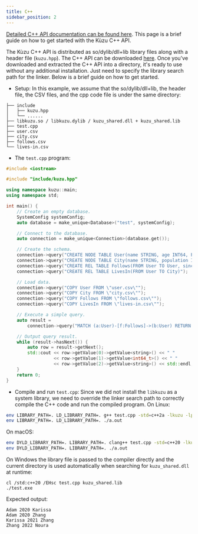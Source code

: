 ```yaml
---
title: C++
sidebar_position: 2
---
```


[Detailed C++ API documentation can be found here](https://kuzudb.com/api-docs/cpp/annotated.html). This page is a brief guide 
on how to get started with the Kùzu C++ API.

The Kùzu C++ API is distributed as so/dylib/dll+lib library files along with a header file (`kuzu.hpp`). 
The C++ API can be downloaded [here](https://github.com/kuzudb/kuzu/releases/latest). 
Once you've downloaded and extracted the C++ API into a directory, it's ready to use without any additional installation. Just need to specify the library search path for the linker.
Below is a brief guide on how to get started.

- Setup:
In this example, we assume that the so/dylib/dll+lib, the header file, the CSV files, and the cpp code file is under the same directory:

```
├── include                                    
│   ├── kuzu.hpp
│   └── ......
├── libkuzu.so / libkuzu.dylib / kuzu_shared.dll + kuzu_shared.lib
├── test.cpp                                            
├── user.csv
├── city.csv
├── follows.csv
└── lives-in.csv
```

- The `test.cpp` program:

```cpp
#include <iostream>

#include "include/kuzu.hpp"

using namespace kuzu::main;
using namespace std;

int main() {
    // Create an empty database.
    SystemConfig systemConfig;
    auto database = make_unique<Database>("test", systemConfig);

    // Connect to the database.
    auto connection = make_unique<Connection>(database.get());

    // Create the schema.
    connection->query("CREATE NODE TABLE User(name STRING, age INT64, PRIMARY KEY (name))");
    connection->query("CREATE NODE TABLE City(name STRING, population INT64, PRIMARY KEY (name))");
    connection->query("CREATE REL TABLE Follows(FROM User TO User, since INT64)");
    connection->query("CREATE REL TABLE LivesIn(FROM User TO City)");

    // Load data.
    connection->query("COPY User FROM \"user.csv\"");
    connection->query("COPY City FROM \"city.csv\"");
    connection->query("COPY Follows FROM \"follows.csv\"");
    connection->query("COPY LivesIn FROM \"lives-in.csv\"");

    // Execute a simple query.
    auto result =
        connection->query("MATCH (a:User)-[f:Follows]->(b:User) RETURN a.name, f.since, b.name;");

    // Output query result.
    while (result->hasNext()) {
        auto row = result->getNext();
        std::cout << row->getValue(0)->getValue<string>() << " "
                  << row->getValue(1)->getValue<int64_t>() << " "
                  << row->getValue(2)->getValue<string>() << std::endl;
    }
    return 0;
}
```

- Compile and run `test.cpp`:
Since we did not install the `libkuzu` as a system library, we need to override the linker search path to correctly compile the C++ code and run the compiled program.
On Linux:
```bash
env LIBRARY_PATH=. LD_LIBRARY_PATH=. g++ test.cpp -std=c++2a -lkuzu -lpthread -D_GLIBCXX_USE_CXX11_ABI=0
env LIBRARY_PATH=. LD_LIBRARY_PATH=. ./a.out
```
On macOS:
```bash
env DYLD_LIBRARY_PATH=. LIBRARY_PATH=. clang++ test.cpp -std=c++20 -lkuzu
env DYLD_LIBRARY_PATH=. LIBRARY_PATH=. ./a.out
```
On Windows the library file is passed to the compiler directly and the current directory is used automatically when searching for `kuzu_shared.dll` at runtime:
```
cl /std:c++20 /EHsc test.cpp kuzu_shared.lib
./test.exe
```
Expected output:
```
Adam 2020 Karissa
Adam 2020 Zhang
Karissa 2021 Zhang
Zhang 2022 Noura
```
